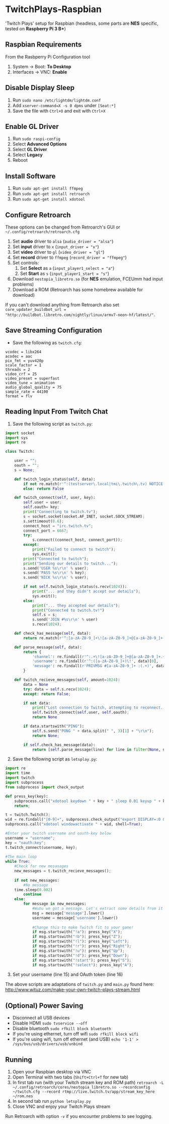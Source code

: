 # TwitchPlays-Raspbian
'Twitch Plays' setup for Raspbian (headless, some parts are **NES** specific, tested on **Raspberry Pi 3 B+**)

## Raspbian Requirements
From the Rasbperry Pi Configuration tool
1. System → Boot: **To Desktop**
1. Interfaces → VNC: **Enable**

## Disable Display Sleep
1. Run `sudo nano /etc/lightdm/lightdm.conf`
1. Add `xserver-command=X -s 0 dpms` under `[Seat:*]`
1. Save the file with `Ctrl+O` and exit with `Ctrl+X`

## Enable GL Driver
1. Run `sudo raspi-config`
1. Select **Advanced Options**
1. Select **GL Driver**
1. Select **Legacy**
1. Reboot

## Install Software
1. Run `sudo apt-get install ffmpeg`
1. Run `sudo apt-get install retroarch`
1. Run `sudo apt-get install xdotool`

## Configure Retroarch
These options can be changed from Retroarch's GUI or `~/.config/retroarch/retroarch.cfg`
1. Set **audio** driver to `alsa` (`audio_driver = "alsa"`)
1. Set **input** driver to `x` (`input_driver = "x"`)
1. Set **video** driver to `gl` (`video_driver = "gl"`)
1. Set **record** driver to `ffmpeg` (`record_driver = "ffmpeg"`)
1. Set controls:
   1. Set **Select** as `a` (`input_player1_select = "a"`)   
   1. Set **Start** as `s` (`input_player1_start = "s"`)
1. Download `nestopia_libretro.so` (for **NES** emulation, FCEUmm had input problems)
1. Download a ROM (Retroarch has some homebrew available for download)

If you can't download anything from Retroarch also set `core_updater_buildbot_url = "http://buildbot.libretro.com/nightly/linux/armv7-neon-hf/latest/"`.

## Save Streaming Configuration
* Save the following as `twitch.cfg`:
```
vcodec = libx264
acodec = aac
pix_fmt = yuv420p
scale_factor = 1
threads = 2
video_crf = 25
video_preset = superfast
video_tune = animation
audio_global_quality = 75
sample_rate = 44100
format = flv
```

## Reading Input From Twitch Chat
1. Save the following script as `twitch.py`:
```python
import socket
import sys
import re

class Twitch:

    user = "";
    oauth = "";
    s = None;

    def twitch_login_status(self, data):
        if not re.match(r'^:(testserver\.local|tmi\.twitch\.tv) NOTICE \* :Login unsuccessful\r\n$', data): return True
        else: return False

    def twitch_connect(self, user, key):
        self.user = user;
        self.oauth= key;
        print("Connecting to twitch.tv");
        s = socket.socket(socket.AF_INET, socket.SOCK_STREAM);
        s.settimeout(0.6);
        connect_host = "irc.twitch.tv";
        connect_port = 6667;
        try:
            s.connect((connect_host, connect_port));
        except:
            print("Failed to connect to twitch");
            sys.exit();
        print("Connected to twitch");
        print("Sending our details to twitch...");
        s.send('USER %s\r\n' % user);
        s.send('PASS %s\r\n' % key);
        s.send('NICK %s\r\n' % user);

        if not self.twitch_login_status(s.recv(1024)):
            print("... and they didn't accept our details");
            sys.exit();
        else:
            print("... they accepted our details");
            print("Connected to twitch.tv!")
            self.s = s;
            s.send('JOIN #%s\r\n' % user)
            s.recv(1024);

    def check_has_message(self, data):
        return re.match(r'^:[a-zA-Z0-9_]+\![a-zA-Z0-9_]+@[a-zA-Z0-9_]+(\.tmi\.twitch\.tv|\.testserver\.local) PRIVMSG #[a-zA-Z0-9_]+ :.+$', data)

    def parse_message(self, data):
        return {
            'channel': re.findall(r'^:.+\![a-zA-Z0-9_]+@[a-zA-Z0-9_]+.+ PRIVMSG (.*?) :', data)[0],
            'username': re.findall(r'^:([a-zA-Z0-9_]+)\!', data)[0],
            'message': re.findall(r'PRIVMSG #[a-zA-Z0-9_]+ :(.+)', data)[0].decode('utf8')
        }

    def twitch_recieve_messages(self, amount=1024):
        data = None
        try: data = self.s.recv(1024);
        except: return False;

        if not data:
            print("Lost connection to Twitch, attempting to reconnect...");
            self.twitch_connect(self.user, self.oauth);
            return None

        if data.startswith("PING"):
            self.s.send("PONG " + data.split(" ", 3)[1] + "\r\n");
            return None;

        if self.check_has_message(data):
            return [self.parse_message(line) for line in filter(None, data.split('\r\n'))];

```
2. Save the following script as `letsplay.py`:
```python
import re
import time
import twitch
import subprocess
from subprocess import check_output

def press_key(key):
	subprocess.call("xdotool keydown " + key + " sleep 0.01 keyup " + key, shell=True);
	return;

t = twitch.Twitch();
wid = re.findall("[0-9]+", subprocess.check_output("export DISPLAY=:0 && xdotool search --name \"retroarch\"", shell=True))[0];
subprocess.call("xdotool windowactivate " + wid, shell=True);

#Enter your twitch username and oauth-key below
username = "username";
key = "oauth:key";
t.twitch_connect(username, key);
 
#The main loop
while True:
    #Check for new mesasages
    new_messages = t.twitch_recieve_messages();
 
    if not new_messages:
        #No message
	time.sleep(0.002)
        continue
    else:
        for message in new_messages:
            #Wuhu we got a message. Let's extract some details from it
            msg = message['message'].lower()
            username = message['username'].lower()
 
            #Change this to make Twitch fit to your game!
            if msg.startswith("!a"): press_key("X");
            if msg.startswith("!b"): press_key("Z");
            if msg.startswith("!l"): press_key("Left");
            if msg.startswith("!r"): press_key("Right");
            if msg.startswith("!u"): press_key("Up");
            if msg.startswith("!d"): press_key("Down");
            if msg.startswith("!start"): press_key("S");
            if msg.startswith("!select"): press_key("A");

```
3. Set your username (line 15) and OAuth token (line 16)

The above scripts are adaptations of `twitch.py` and `main.py` found here: http://www.wituz.com/make-your-own-twitch-plays-stream.html

## (Optional) Power Saving
* Disconnect all USB devices
* Disable HDMI `sudo tvservice --off`
* Disable bluetooth `sudo rfkill block bluetooth`
* If you're using ethernet, turn off wifi `sudo rfkill block wifi`
* If you're using wifi, turn off ethernet (and USB) `echo '1-1' > /sys/bus/usb/drivers/usb/unbind`

## Running
1. Open your Raspbian desktop via VNC
1. Open Terminal with two tabs (`Shift+Ctrl+T` for new tab)
1. In first tab run (with your Twitch stream key and ROM path) `retroarch -L ~/.config/retroarch/cores/nestopia_libretro.so --recordconfig ~/twitch.cfg --record rtmp://live.twitch.tv/app/stream_key_here ~/rom.nes`
1. In second tab run `python letsplay.py`
1. Close VNC and enjoy your Twitch Plays stream

Run Retroarch with option `-v` if you encounter problems to see logging.
